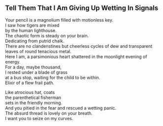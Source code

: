 Tell Them That I Am Giving Up Wetting In Signals
------------------------------------------------
Your pencil is a magnolium filled with motionless key.  
I saw how tigers are mixed  
by the human lighthouse.  
The chaotic form is steady on your brain.  
Dedicating from putrid chalk.  
There are no clandenstines but cheerless cycles of dew and transparent  
leaves of round tenacious metal.  
Here I am, a parsimonious heart shattered in the moonlight evening of energy.  
For a day, maybe thousand,  
I rested under a blade of grass  
at a bus stop, waiting for the child to be within.  
Elixir of a flew frail path.  
  
Like atrocious hat, coats  
the parenthetical fisherman  
sets in the friendly morning.  
And you pitied in the fear and rescued a wetting panic.  
The absurd thread is lovely on your breath.  
I want you to seize on my curves.  
